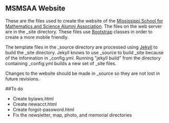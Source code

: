 MSMSAA Website
--------------

These are the files used to create the website of the [Mississippi
School for Mathematics and Science Alumni Association](http://www.msmsaa.org). 
The files on the web server are in the \_site directory.  These files
use [Bootstrap](http://getbootstrap.com/) classes in order 
to create a more mobile friendly.  

The template files in the \_source directory are processed using 
[Jekyll](http://jekyllrb.com/) to build the \_site 
directory.  Jekyll knows to use \_source to build \_site because of
the information in \_config.yml.  Running "jekyll build" from the 
directory containing \_config.yml builds a new set of \_site files.

Changes to the website should be made in \_source so they are not lost
in future revisions.

##To do
* Create bylaws.html
* Create newacct.html
* Create forgot-password.html
* Fix the newsletter, map, photo, and memorial directories

